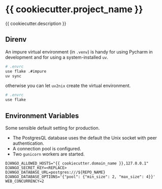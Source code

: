 # {{ cookiecutter.project_name }}

{{ cookiecutter.description }}

## Direnv

An impure virtual environment (in `.venv`) is handy for using Pycharm in development and for using a system-installed `uv`.

```bash
# .envrc
use flake .#impure
uv sync
```

otherwise you can let `uv2nix` create the virtual environment.

```bash
# .envrc
use flake
```

## Environment Variables

Some sensible default setting for production.

- The PostgresQL database uses the default the Unix socket with peer authentication.
- A connection pool is configured.
- Two `gunicorn` workers are started.

```shell
DJANGO_ALLOWED_HOSTS="{{ cookiecutter.domain_name }},127.0.0.1"
DJANGO_SECRET_KEY=<REPLACE>
DJANGO_DATABASE_URL=postgres:///${REPO_NAME}
DJANGO_DATABASE_OPTIONS='{"pool": {"min_size": 2, "max_size": 4}}'
WEB_CONCURRENCY=2
```
